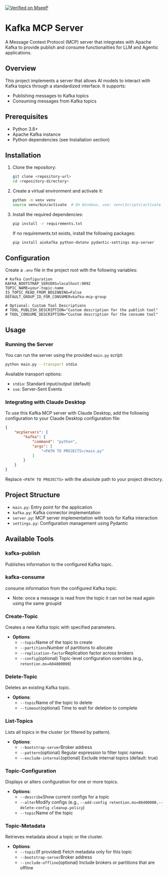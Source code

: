 [![Verified on MseeP](https://mseep.ai/badge.svg)](https://mseep.ai/app/f159a924-db1c-42f8-825b-b8a1795c1437)

# Kafka MCP Server

A Message Context Protocol (MCP) server that integrates with Apache Kafka to provide publish and consume functionalities for LLM and Agentic applications.

## Overview

This project implements a server that allows AI models to interact with Kafka topics through a standardized interface. It supports:

- Publishing messages to Kafka topics
- Consuming messages from Kafka topics

## Prerequisites

- Python 3.8+
- Apache Kafka instance
- Python dependencies (see Installation section)

## Installation

1. Clone the repository:
   ```bash
   git clone <repository-url>
   cd <repository-directory>
   ```

2. Create a virtual environment and activate it:
   ```bash
   python -m venv venv
   source venv/bin/activate  # On Windows, use: venv\Scripts\activate
   ```

3. Install the required dependencies:
   ```bash
   pip install -r requirements.txt
   ```

   If no requirements.txt exists, install the following packages:
   ```bash
   pip install aiokafka python-dotenv pydantic-settings mcp-server
   ```

## Configuration

Create a `.env` file in the project root with the following variables:

```
# Kafka Configuration
KAFKA_BOOTSTRAP_SERVERS=localhost:9092
TOPIC_NAME=your-topic-name
IS_TOPIC_READ_FROM_BEGINNING=False
DEFAULT_GROUP_ID_FOR_CONSUMER=kafka-mcp-group

# Optional: Custom Tool Descriptions
# TOOL_PUBLISH_DESCRIPTION="Custom description for the publish tool"
# TOOL_CONSUME_DESCRIPTION="Custom description for the consume tool"
```

## Usage

### Running the Server

You can run the server using the provided `main.py` script:

```bash
python main.py --transport stdio
```

Available transport options:
- `stdio`: Standard input/output (default)
- `sse`: Server-Sent Events

### Integrating with Claude Desktop

To use this Kafka MCP server with Claude Desktop, add the following configuration to your Claude Desktop configuration file:

```json
{
    "mcpServers": {
        "kafka": {
            "command": "python",
            "args": [
                "<PATH TO PROJECTS>/main.py"
            ]
        }
    }
}
```

Replace `<PATH TO PROJECTS>` with the absolute path to your project directory.

## Project Structure

- `main.py`: Entry point for the application
- `kafka.py`: Kafka connector implementation
- `server.py`: MCP server implementation with tools for Kafka interaction
- `settings.py`: Configuration management using Pydantic

## Available Tools

### kafka-publish

Publishes information to the configured Kafka topic.

### kafka-consume

consume information from the configured Kafka topic.
- Note: once a message is read from the topic it can not be read again using the same groupid

### Create-Topic
Creates a new Kafka topic with specified parameters.
- **Options**:
   - `--topic`Name of the topic to create
   - `--partitions`Number of partitions to allocate
   - `--replication-factor`Replication factor across brokers
   - `--config`(optional) Topic-level configuration overrides (e.g., `retention.ms=604800000`)

### Delete-Topic
Deletes an existing Kafka topic.
- **Options**:
   - `--topic`Name of the topic to delete
   - `--timeout`(optional) Time to wait for deletion to complete

### List-Topics
Lists all topics in the cluster (or filtered by pattern).
- **Options**:
   - `--bootstrap-server`Broker address
   - `--pattern`(optional) Regular expression to filter topic names
   - `--exclude-internal`(optional) Exclude internal topics (default: true)

### Topic-Configuration
Displays or alters configuration for one or more topics.
- **Options**:
   - `--describe`Show current configs for a topic
   - `--alter`Modify configs (e.g., `--add-config retention.ms=86400000,--delete-config cleanup.policy`)
   - `--topic`Name of the topic

### Topic-Metadata
Retrieves metadata about a topic or the cluster.
- **Options**:
   - `--topic`(If provided) Fetch metadata only for this topic
   - `--bootstrap-server`Broker address
   - `--include-offline`(optional) Include brokers or partitions that are offline  

